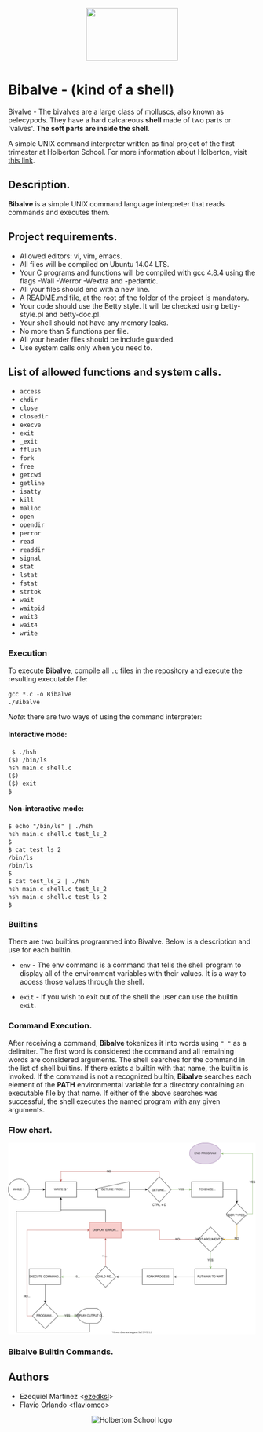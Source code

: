 <p align="center">
  <img src="https://conxemar.com/sites/conxemar/files/donax_trunculus_sw.jpeg" width="187" height="108">
</p>

# Bibalve - (kind of a shell)

Bivalve - The bivalves are a large class of molluscs, also known as pelecypods. They have a hard calcareous **shell** made of two parts or 'valves'. **The soft parts are inside the shell**.

A simple UNIX command interpreter written as final project of the first trimester at Holberton School. For more information about Holberton, visit [this link](https://www.holbertonschool.com/).

## Description.

**Bibalve** is a simple UNIX command language interpreter that reads commands and executes them.

## Project requirements.

- Allowed editors: vi, vim, emacs.
- All files will be compiled on Ubuntu 14.04 LTS.
- Your C programs and functions will be compiled with gcc 4.8.4 using the flags -Wall -Werror -Wextra and -pedantic.
- All your files should end with a new line.
- A README.md file, at the root of the folder of the project is mandatory.
- Your code should use the Betty style. It will be checked using betty-style.pl and betty-doc.pl.
- Your shell should not have any memory leaks.
- No more than 5 functions per file.
- All your header files should be include guarded.
- Use system calls only when you need to.

## List of allowed functions and system calls.

- ```access```
- ```chdir```
- ```close```
- ```closedir```
- ```execve```
- ```exit```
- ```_exit```
- ```fflush```
- ```fork```
- ```free```
- ```getcwd```
- ```getline```
- ```isatty```
- ```kill```
- ```malloc```
- ```open```
- ```opendir```
- ```perror```
- ```read```
- ```readdir```
- ```signal```
- ```stat```
- ```lstat```
- ```fstat```
- ```strtok```
- ```wait```
- ```waitpid```
- ```wait3```
- ```wait4```
- ```write```

### Execution

To execute **Bibalve**, compile all `.c` files in the repository and execute the resulting executable file:

```
gcc *.c -o Bibalve
./Bibalve
```
_Note_: there are two ways of using the command interpreter:

#### Interactive mode:
```
 $ ./hsh
($) /bin/ls
hsh main.c shell.c
($)
($) exit
$
```
#### Non-interactive mode:
```
$ echo "/bin/ls" | ./hsh
hsh main.c shell.c test_ls_2
$
$ cat test_ls_2
/bin/ls
/bin/ls
$
$ cat test_ls_2 | ./hsh
hsh main.c shell.c test_ls_2
hsh main.c shell.c test_ls_2
$
```

### Builtins
There are two builtins programmed into Bivalve. Below is a description and use for each builtin.

* `env` - The env command is a command that tells the shell program to display all of the environment variables with their values. It is a    way to access those values through the shell.

* `exit` - If you wish to exit out of the shell the user can use the builtin `exit`.


### Command Execution.

After receiving a command, **Bibalve** tokenizes it into words using `" "` as a delimiter. The first word is considered the command and all remaining words are considered arguments.
The shell searches for the command in the list of shell builtins. If there exists a builtin with that name, the builtin is invoked.
If the command is not a recognized builtin, **Bibalve** searches each element of the **PATH** environmental variable for a directory containing an executable file by that name.
If either of the above searches was successful, the shell executes the named program with any given arguments.

### Flow chart.

![Alt](shell.svg)

### Bibalve Builtin Commands.


## Authors

* Ezequiel Martinez <[ezedksl](https://github.com/ezedksl)>
* Flavio Orlando <[flaviomco](https://github.com/flaviomco)>


<p align="center">
  <img src="http://www.holbertonschool.com/holberton-logo.png" alt="Holberton School logo">
</p>